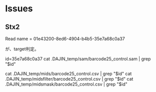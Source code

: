 # Issues

## Stx2
Read name = 01e43200-8ed6-4904-b4b5-35e7a68c0a37

が、target判定。

id=35e7a68c0a37
cat .DAJIN_temp/sam/barcode25_control.sam | grep "$id"

cat .DAJIN_temp/mids/barcode25_control.csv | grep "$id"
cat .DAJIN_temp/midsfilter/barcode25_control.csv | grep "$id"
cat .DAJIN_temp/midsmask/barcode25_control.csv | grep "$id"

